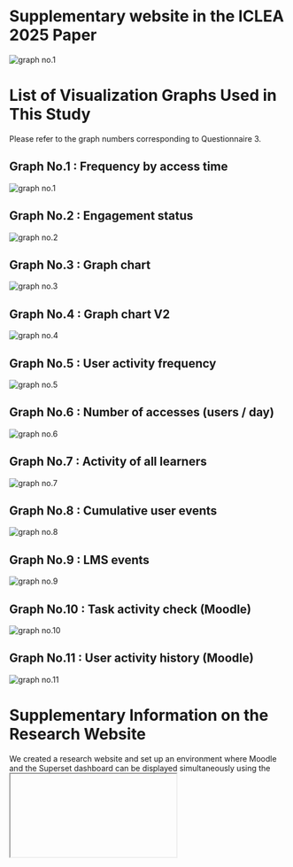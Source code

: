 # Supplementary website in the ICLEA 2025 Paper  

![graph no.1](image/fig_1.png)

# List of Visualization Graphs Used in This Study  
Please refer to the graph numbers corresponding to Questionnaire 3.

## Graph No.1 : Frequency by access time
![graph no.1](image/gra_01_en.png)

## Graph No.2 : Engagement status
![graph no.2](image/gra_02_en.png)

## Graph No.3 : Graph chart
![graph no.3](image/gra_03_en.png)

## Graph No.4 : Graph chart V2
![graph no.4](image/gra_04_en.png)

## Graph No.5 : User activity frequency
![graph no.5](image/gra_05_en.png)

## Graph No.6 : Number of accesses (users / day)
![graph no.6](image/gra_06_en.png)

## Graph No.7 : Activity of all learners
![graph no.7](image/gra_07_en.png)

## Graph No.8 : Cumulative user events
![graph no.8](image/gra_08_en.png)

## Graph No.9 : LMS events
![graph no.9](image/gra_09_en.png)

## Graph No.10 : Task activity check (Moodle)
![graph no.10](image/gra_10_en.png)

## Graph No.11 : User activity history (Moodle)
![graph no.11](image/gra_11_en.png)

# Supplementary Information on the Research Website
We created a research website and set up an environment where Moodle and the Superset dashboard can be displayed simultaneously using the <iframe> tag. The left side of Figure below is the Moodle screen, and the right side is the dashboard screen visualized by Apache Superset.  

![research website](image/res_web_site.png)
Fig. Screenshot of the system's dashboard embedded with Moodle learning content
